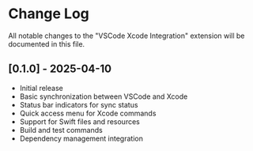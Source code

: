 # Change Log

All notable changes to the "VSCode Xcode Integration" extension will be documented in this file.

## [0.1.0] - 2025-04-10

- Initial release
- Basic synchronization between VSCode and Xcode
- Status bar indicators for sync status
- Quick access menu for Xcode commands
- Support for Swift files and resources
- Build and test commands
- Dependency management integration